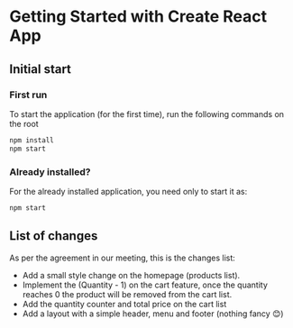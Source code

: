 # Getting Started with Create React App

## Initial start

### First run

To start the application (for the first time), run the following commands on the root

```javascript
npm install
npm start
```

### Already installed?

For the already installed application, you need only to start it as:

```javascript
npm start
```

## List of changes

As per the agreement in our meeting, this is the changes list:

- Add a small style change on the homepage (products list).
- Implement the (Quantity - 1) on the cart feature, once the quantity reaches 0 the product will be removed from the cart list.
- Add the quantity counter and total price on the cart list
- Add a layout with a simple header, menu and footer (nothing fancy :blush:)
